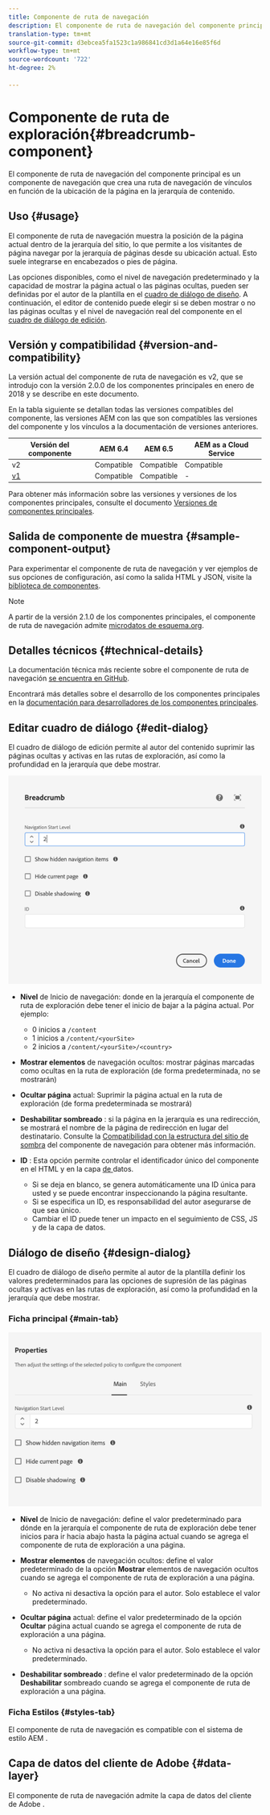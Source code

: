 ```yaml
---
title: Componente de ruta de navegación
description: El componente de ruta de navegación del componente principal es un componente de navegación que crea una ruta de navegación de vínculos en función de la ubicación de la página en la jerarquía de contenido.
translation-type: tm+mt
source-git-commit: d3ebcea5fa1523c1a986841cd3d1a64e16e85f6d
workflow-type: tm+mt
source-wordcount: '722'
ht-degree: 2%

---
```



# Componente de ruta de exploración{#breadcrumb-component}

El componente de ruta de navegación del componente principal es un componente de navegación que crea una ruta de navegación de vínculos en función de la ubicación de la página en la jerarquía de contenido.

## Uso {#usage}

El componente de ruta de navegación muestra la posición de la página actual dentro de la jerarquía del sitio, lo que permite a los visitantes de página navegar por la jerarquía de páginas desde su ubicación actual. Esto suele integrarse en encabezados o pies de página.

Las opciones disponibles, como el nivel de navegación predeterminado y la capacidad de mostrar la página actual o las páginas ocultas, pueden ser definidas por el autor de la plantilla en el [cuadro de diálogo de diseño](#design-dialog). A continuación, el editor de contenido puede elegir si se deben mostrar o no las páginas ocultas y el nivel de navegación real del componente en el [cuadro de diálogo de edición](#edit-dialog).

## Versión y compatibilidad {#version-and-compatibility}

La versión actual del componente de ruta de navegación es v2, que se introdujo con la versión 2.0.0 de los componentes principales en enero de 2018 y se describe en este documento.

En la tabla siguiente se detallan todas las versiones compatibles del componente, las versiones AEM con las que son compatibles las versiones del componente y los vínculos a la documentación de versiones anteriores.

| Versión del componente | AEM 6.4   | AEM 6.5 | AEM as a Cloud Service |
|--- | --- |--- |---|
| v2 | Compatible | Compatible | Compatible |
| [v1](v1/breadcrumb-v1.md) | Compatible | Compatible | - |

Para obtener más información sobre las versiones y versiones de los componentes principales, consulte el documento [Versiones de componentes principales](/help/versions.md).

## Salida de componente de muestra {#sample-component-output}

Para experimentar el componente de ruta de navegación y ver ejemplos de sus opciones de configuración, así como la salida HTML y JSON, visite la [biblioteca de componentes](https://adobe.com/go/aem_cmp_library_breadcrumb).

>[!NOTE]
>
>A partir de la versión 2.1.0 de los componentes principales, el componente de ruta de navegación admite [microdatos de esquema.org](https://schema.org/BreadcrumbList).

## Detalles técnicos {#technical-details}

La documentación técnica más reciente sobre el componente de ruta de navegación [se encuentra en GitHub](https://adobe.com/go/aem_cmp_tech_breadcrumb_v2).

Encontrará más detalles sobre el desarrollo de los componentes principales en la [documentación para desarrolladores de los componentes principales](/help/developing/overview.md).

## Editar cuadro de diálogo {#edit-dialog}

El cuadro de diálogo de edición permite al autor del contenido suprimir las páginas ocultas y activas en las rutas de exploración, así como la profundidad en la jerarquía que debe mostrar.

![Cuadro de diálogo de edición de componentes de la ruta de navegación](/help/assets/breadcrumb-edit.png)

* **Nivel**  de Inicio de navegación: donde en la jerarquía el componente de ruta de exploración debe tener el inicio de bajar a la página actual. Por ejemplo:

   * 0 inicios a `/content`
   * 1 inicios a `/content/<yourSite>`
   * 2 inicios a `/content/<yourSite>/<country>`

* **Mostrar elementos**  de navegación ocultos: mostrar páginas marcadas como ocultas en la ruta de exploración (de forma predeterminada, no se mostrarán)
* **Ocultar página**  actual: Suprimir la página actual en la ruta de exploración (de forma predeterminada se mostrará)
* **Deshabilitar sombreado** : si la página en la jerarquía es una redirección, se mostrará el nombre de la página de redirección en lugar del destinatario. Consulte la [Compatibilidad con la estructura del sitio de sombra](navigation.md#shadow-structure) del componente de navegación para obtener más información.
* **ID** : Esta opción permite controlar el identificador único del componente en el HTML y en la capa [ de ](/help/developing/data-layer/overview.md)datos.
   * Si se deja en blanco, se genera automáticamente una ID única para usted y se puede encontrar inspeccionando la página resultante.
   * Si se especifica un ID, es responsabilidad del autor asegurarse de que sea único.
   * Cambiar el ID puede tener un impacto en el seguimiento de CSS, JS y de la capa de datos.

## Diálogo de diseño {#design-dialog}

El cuadro de diálogo de diseño permite al autor de la plantilla definir los valores predeterminados para las opciones de supresión de las páginas ocultas y activas en las rutas de exploración, así como la profundidad en la jerarquía que debe mostrar.

### Ficha principal {#main-tab}

![](/help/assets/breadcrumb-design.png)

* **Nivel**  de Inicio de navegación: define el valor predeterminado para dónde en la jerarquía el componente de ruta de exploración debe tener inicios para ir hacia abajo hasta la página actual cuando se agrega el componente de ruta de exploración a una página.
* **Mostrar elementos**  de navegación ocultos: define el valor predeterminado de la opción  **Mostrar** elementos de navegación ocultos cuando se agrega el componente de ruta de exploración a una página.

   * No activa ni desactiva la opción para el autor. Solo establece el valor predeterminado.

* **Ocultar página** actual: define el valor predeterminado de la opción  **Ocultar** página actual cuando se agrega el componente de ruta de exploración a una página.

   * No activa ni desactiva la opción para el autor. Solo establece el valor predeterminado.

* **Deshabilitar sombreado** : define el valor predeterminado de la opción  **Deshabilitar** sombreado cuando se agrega el componente de ruta de exploración a una página.

### Ficha Estilos {#styles-tab}

El componente de ruta de navegación es compatible con el sistema de estilo AEM [](/help/get-started/authoring.md#component-styling).

## Capa de datos del cliente de Adobe {#data-layer}

El componente de ruta de navegación admite la capa de datos del cliente de Adobe [](/help/developing/data-layer/overview.md).
